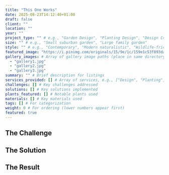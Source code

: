 ```yaml
---
title: "This One Works"
date: 2025-08-23T14:12:40+01:00
draft: false
client: ""
location: ""
year: ""
project_type: "" # e.g., "Garden Design", "Planting Design", "Design Consultation"
size: "" # e.g., "Small suburban garden", "Large family garden"
style: "" # e.g., "Contemporary", "Modern naturalistic", "Wildlife-friendly"
featured_image: "https://i.pinimg.com/originals/15/9e/1c/159e1c53f893da8152ad4a31c75a3956.jpg" # Main project image (place in same directory)
gallery_images: # Array of gallery image paths (place in same directory)
  - "gallery1.jpg"
  - "gallery2.jpg"
  - "gallery3.jpg"
summary: "" # Brief description for listings
services_provided: [] # Array of services, e.g., ["Design", "Planting", "Project Management"]
challenges: [] # Key challenges addressed
solutions: [] # Key solutions implemented
plants_featured: [] # Notable plants used
materials: [] # Key materials used
tags: [] # For categorization
weight: 0 # For ordering (lower numbers appear first)
featured: true
---
```


<!-- Project description goes here -->

## The Challenge

<!-- Describe the challenges this garden presented -->

## The Solution

<!-- Describe how you solved the challenges -->

## The Result

<!-- Describe the final outcome and client satisfaction -->
